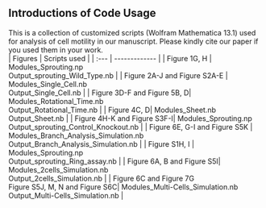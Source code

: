 ## Introductions of Code Usage <br>
This is a collection of customized scripts (Wolfram Mathematica 13.1) used for analysis of cell motility in our manuscript. Please kindly cite our paper if you used them in your work.
<br>
| Figures  | Scripts used |
| :--- | ------------- |
| Figure 1G, H  | Modules_Sprouting.np <br> Output_sprouting_Wild_Type.nb |
| Figure 2A-J and Figure S2A-E | Modules_Single_Cell.nb <br> Output_Single_Cell.nb  |
| Figure 3D-F and Figure 5B, D| Modules_Rotational_Time.nb <br> Output_Rotational_Time.nb |
| Figure 4C, D| Modules_Sheet.nb <br> Output_Sheet.nb |
| Figure 4H-K and Figure S3F-I| Modules_Sprouting.np <br> Output_sprouting_Control_Knockout.nb |
| Figure 6E, G-I and Figure S5K | Modules_Branch_Analysis_Simulation.nb <br> Output_Branch_Analysis_Simulation.nb |
| Figure S1H, I | Modules_Sprouting.np <br> Output_sprouting_Ring_assay.nb |
| Figure 6A, B and Figure S5I| Modules_2cells_Simulation.nb <br> Output_2cells_Simulation.nb |
| Figure 6C and Figure 7G <br> Figure S5J, M, N and Figure S6C| Modules_Multi-Cells_Simulation.nb <br> Output_Multi-Cells_Simulation.nb |

